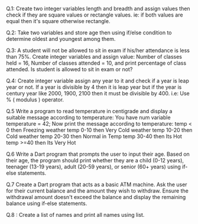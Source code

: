 Q.1: Create two integer variables length and breadth and assign values then check if they are square values or rectangle values.
ie: if both values are equal then it's square otherwise rectangle.

Q.2: Take two variables and store age then using if/else condition to determine oldest and youngest among them.

Q.3: A student will not be allowed to sit in exam if his/her attendance is less than 75%. Create integer variables and assign value:
Number of classes held = 16,
Number of classes attended = 10,
and print percentage of class attended.
Is student is allowed to sit in exam or not?

Q.4: Create integer variable assign any year to it and check if a year is leap year or not.
If a year is divisible by 4 then it is leap year but if the year is century year like 2000, 1900, 2100 then it must be divisible by 400.
i.e: Use % ( modulus ) operator.

Q.5  Write a program to read temperature in centigrade and display a suitable message according to temperature:
You have num variable temperature = 42;
Now print the message according to temperature:
temp < 0 then Freezing weather
temp 0-10 then Very Cold weather
temp 10-20 then Cold weather
temp 20-30 then Normal in Temp
temp 30-40 then Its Hot
temp >=40 then Its Very Hot


Q.6 Write a Dart program that prompts the user to input their age. Based on their age, the program should print whether they are a child (0-12 years), teenager (13-19 years), adult (20-59 years), or senior (60+ years) using if-else statements.

Q.7 Create a Dart program that acts as a basic ATM machine. Ask the user for their current balance and the amount they wish to withdraw. Ensure the withdrawal amount doesn't exceed the balance and display the remaining balance using if-else statements.

Q.8 : Create a list of names and print all names using list.
